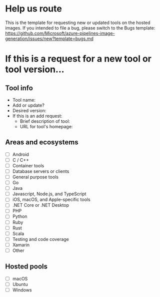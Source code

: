 # Help us route

This is the template for requesting new or updated tools on the hosted images.
If you intended to file a bug, please switch to the Bugs template: https://github.com/Microsoft/azure-pipelines-image-generation/issues/new?template=bugs.md

# If this is a request for a new tool or tool version...

## Tool info
- Tool name: <!--- name -->
- Add or update? <!--- add or update? -->
- Desired version: <!--- version -->
- If this is an add request:
  - Brief description of tool: <!--- description -->
  - URL for tool's homepage: <!--- url -->

## Areas and ecosystems
<!--- This helps us route to the right owner: check one or two, don't worry about getting it perfect -->

- [ ] Android
- [ ] C / C++
- [ ] Container tools
- [ ] Database servers or clients
- [ ] General purpose tools
- [ ] Go
- [ ] Java
- [ ] Javascript, Node.js, and TypeScript
- [ ] iOS, macOS, and Apple-specific tools
- [ ] .NET Core or .NET Desktop
- [ ] PHP
- [ ] Python
- [ ] Ruby
- [ ] Rust
- [ ] Scala
- [ ] Testing and code coverage
- [ ] Xamarin
- [ ] Other

## Hosted pools
<!--- Where do you want to see this tool? Select all that apply -->

- [ ] macOS
- [ ] Ubuntu
- [ ] Windows
